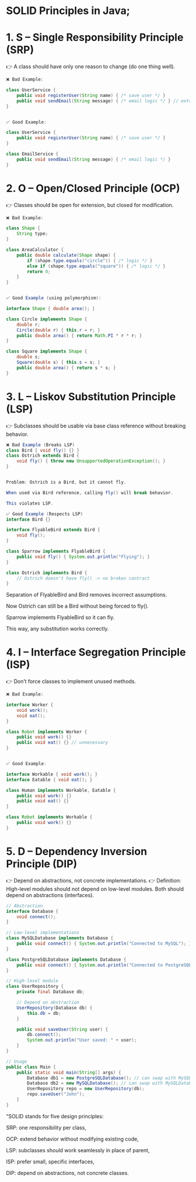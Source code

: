SOLID Principles in Java;
============================================
# 1. S – Single Responsibility Principle (SRP)

👉 A class should have only one reason to change (do one thing well).
```java 
❌ Bad Example:

class UserService {
    public void registerUser(String name) { /* save user */ }
    public void sendEmail(String message) { /* email logic */ } // extra responsibility
}


✅ Good Example:

class UserService {
    public void registerUser(String name) { /* save user */ }
}

class EmailService {
    public void sendEmail(String message) { /* email logic */ }
}
```
# 2. O – Open/Closed Principle (OCP)

👉 Classes should be open for extension, but closed for modification.
```java
❌ Bad Example:

class Shape {
    String type;
}

class AreaCalculator {
    public double calculate(Shape shape) {
        if (shape.type.equals("circle")) { /* logic */ }
        else if (shape.type.equals("square")) { /* logic */ }
        return 0;
    }
}


✅ Good Example (using polymorphism):

interface Shape { double area(); }

class Circle implements Shape {
    double r;
    Circle(double r) { this.r = r; }
    public double area() { return Math.PI * r * r; }
}

class Square implements Shape {
    double s;
    Square(double s) { this.s = s; }
    public double area() { return s * s; }
}
```
# 3. L – Liskov Substitution Principle (LSP)

👉 Subclasses should be usable via base class reference without breaking behavior.
```java
❌ Bad Example (Breaks LSP)
class Bird { void fly() {} }
class Ostrich extends Bird { 
    void fly() { throw new UnsupportedOperationException(); } 
}


Problem: Ostrich is a Bird, but it cannot fly.

When used via Bird reference, calling fly() will break behavior.

This violates LSP.

✅ Good Example (Respects LSP)
interface Bird {}

interface FlyableBird extends Bird {
    void fly();
}

class Sparrow implements FlyableBird {
    public void fly() { System.out.println("Flying"); }
}

class Ostrich implements Bird {
    // Ostrich doesn't have fly() -> no broken contract
}


```


Separation of FlyableBird and Bird removes incorrect assumptions.

Now Ostrich can still be a Bird without being forced to fly().

Sparrow implements FlyableBird so it can fly.

This way, any substitution works correctly.

# 4. I – Interface Segregation Principle (ISP)

👉 Don’t force classes to implement unused methods.
```java
❌ Bad Example:

interface Worker {
    void work();
    void eat();
}

class Robot implements Worker {
    public void work() {}
    public void eat() {} // unnecessary
}


✅ Good Example:

interface Workable { void work(); }
interface Eatable { void eat(); }

class Human implements Workable, Eatable {
    public void work() {}
    public void eat() {}
}

class Robot implements Workable {
    public void work() {}
}
```
# 5. D – Dependency Inversion Principle (DIP)

👉 Depend on abstractions, not concrete implementations.
👉 Definition:
High-level modules should not depend on low-level modules.
Both should depend on abstractions (interfaces).
```java
// Abstraction
interface Database {
    void connect();
}

// Low-level implementations
class MySQLDatabase implements Database {
    public void connect() { System.out.println("Connected to MySQL"); }
}

class PostgreSQLDatabase implements Database {
    public void connect() { System.out.println("Connected to PostgreSQL"); }
}

// High-level module
class UserRepository {
    private final Database db;

    // Depend on abstraction
    UserRepository(Database db) {
        this.db = db;
    }

    public void saveUser(String user) {
        db.connect();
        System.out.println("User saved: " + user);
    }
}

// Usage
public class Main {
    public static void main(String[] args) {
        Database db1 = new PostgreSQLDatabase(); // can swap with MySQLDatabase
        Database db2 = new MySQLDatabase(); // can swap with MySQLDatabase
        UserRepository repo = new UserRepository(db);
        repo.saveUser("John");
    }
}

```
“SOLID stands for five design principles:

SRP: one responsibility per class,

OCP: extend behavior without modifying existing code,

LSP: subclasses should work seamlessly in place of parent,

ISP: prefer small, specific interfaces,

DIP: depend on abstractions, not concrete classes.
